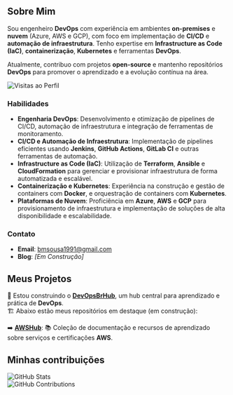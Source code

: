 ## Sobre Mim

Sou engenheiro **DevOps** com experiência em ambientes **on-premises** e **nuvem** (Azure, AWS e GCP), com foco em implementação de **CI/CD** e **automação de infraestrutura**. Tenho expertise em **Infrastructure as Code (IaC)**, **containerização**, **Kubernetes** e ferramentas **DevOps**.

Atualmente, contribuo com projetos **open-source** e mantenho repositórios **DevOps** para promover o aprendizado e a evolução contínua na área.

![Visitas ao Perfil](https://komarev.com/ghpvc/?username=bmsousa1991)

### Habilidades

- **Engenharia DevOps**: Desenvolvimento e otimização de pipelines de CI/CD, automação de infraestrutura e integração de ferramentas de monitoramento.
- **CI/CD e Automação de Infraestrutura**: Implementação de pipelines eficientes usando **Jenkins**, **GitHub Actions**, **GitLab CI** e outras ferramentas de automação.
- **Infrastructure as Code (IaC)**: Utilização de **Terraform**, **Ansible** e **CloudFormation** para gerenciar e provisionar infraestrutura de forma automatizada e escalável.
- **Containerização e Kubernetes**: Experiência na construção e gestão de containers com **Docker**, e orquestração de containers com **Kubernetes**.
- **Plataformas de Nuvem**: Proficiência em **Azure**, **AWS** e **GCP** para provisionamento de infraestrutura e implementação de soluções de alta disponibilidade e escalabilidade.

### Contato

- **Email**: [bmsousa1991@gmail.com](mailto:bmsousa1991@gmail.com)
- **Blog**: *[Em Construção]*

## Meus Projetos

🚀 Estou construindo o [**DevOpsBrHub**](https://github.com/DevOpsBrHub), um hub central para aprendizado e prática de **DevOps**.  
🏗️ Abaixo estão meus repositórios em destaque (em construção):  

➡️ [**AWSHub**](https://github.com/DevOpsBrHub/AWSHub): 📚 Coleção de documentação e recursos de aprendizado sobre serviços e certificações **AWS**.

## Minhas contribuições

![GitHub Stats](https://github-readme-stats.vercel.app/api?username=bmsousa1991&show_icons=true&count_private=true&hide_title=true)  
![GitHub Contributions](https://github-readme-streak-stats.herokuapp.com/?user=bmsousa1991)
